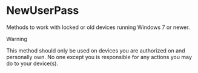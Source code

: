 # NewUserPass
Methods to work with locked or old devices running Windows 7 or newer.

> [!WARNING]
> This method should only be used on devices you are authorized on and personally own. No one except you is responsible for any actions you may do to your device(s).    
